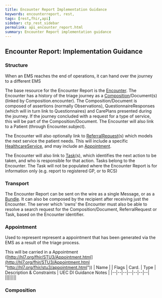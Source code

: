 ```yaml
---
title: Encounter Report Implementation Guidance
keywords: encounterreport, rest,
tags: [rest,fhir,api]
sidebar: ctp_rest_sidebar
permalink: api_encounter_report.html
summary: Encounter Report implementation guidance 
---
```



## Encounter Report: Implementation Guidance ##
### Structure ###
When an EMS reaches the end of operations, it can hand over the journey to a different EMS

The base resource for the Encounter Report is the  [Encounter](https://teams.microsoft.com/l/entity/com.microsoft.teamspace.tab.wiki/tab::2849bd15-ebe7-42e7-ab52-e3609dc8bcd6?context=%7B%22subEntityId%22%3A%22%7B%5C%22pageId%5C%22%3A9%2C%5C%22origin%5C%22%3A2%7D%22%2C%22channelId%22%3A%2219%3A75aa7034b31c47f5b2fbcb575436de04%40thread.skype%22%7D&tenantId=50f6071f-bbfe-401a-8803-673748e629e2 "https://teams.microsoft.com/l/entity/com.microsoft.teamspace.tab.wiki/tab::2849bd15-ebe7-42e7-ab52-e3609dc8bcd6?context=%7b%22subentityid%22%3a%22%7b%5c%22pageid%5c%22%3a9%2c%5c%22origin%5c%22%3a2%7d%22%2c%22channelid%22%3a%2219%3a75aa7034b31c47f5b2fbcb575436de04%40thread.skype%22%7d&tenantid=50f6071f-bbfe-401a-8803-673748e629e2"). The Encounter has a history of the triage journey as a  [Composition](https://teams.microsoft.com/l/entity/com.microsoft.teamspace.tab.wiki/tab::2849bd15-ebe7-42e7-ab52-e3609dc8bcd6?context=%7B%22subEntityId%22%3A%22%7B%5C%22pageId%5C%22%3A7%2C%5C%22origin%5C%22%3A2%7D%22%2C%22channelId%22%3A%2219%3A75aa7034b31c47f5b2fbcb575436de04%40thread.skype%22%7D&tenantId=50f6071f-bbfe-401a-8803-673748e629e2 "https://teams.microsoft.com/l/entity/com.microsoft.teamspace.tab.wiki/tab::2849bd15-ebe7-42e7-ab52-e3609dc8bcd6?context=%7b%22subentityid%22%3a%22%7b%5c%22pageid%5c%22%3a7%2c%5c%22origin%5c%22%3a2%7d%22%2c%22channelid%22%3a%2219%3a75aa7034b31c47f5b2fbcb575436de04%40thread.skype%22%7d&tenantid=50f6071f-bbfe-401a-8803-673748e629e2")/Document(s) (linked by Composition.encounter). The Composition/Document is composed of assertions (normally Observations), QuestionnaireResponses (which will in turn link to Questionnaires) and CarePlans presented during the journey. If the journey concluded with a request for a type of service, this will be part of the Composition/Document. The Encounter will also link to a Patient (through Encounter.subject).

The Encounter will also optionally link to  [ReferralRequest](https://teams.microsoft.com/l/entity/com.microsoft.teamspace.tab.wiki/tab::2849bd15-ebe7-42e7-ab52-e3609dc8bcd6?context=%7B%22subEntityId%22%3A%22%7B%5C%22pageId%5C%22%3A18%2C%5C%22origin%5C%22%3A2%7D%22%2C%22channelId%22%3A%2219%3A75aa7034b31c47f5b2fbcb575436de04%40thread.skype%22%7D&tenantId=50f6071f-bbfe-401a-8803-673748e629e2 "https://teams.microsoft.com/l/entity/com.microsoft.teamspace.tab.wiki/tab::2849bd15-ebe7-42e7-ab52-e3609dc8bcd6?context=%7b%22subentityid%22%3a%22%7b%5c%22pageid%5c%22%3a18%2c%5c%22origin%5c%22%3a2%7d%22%2c%22channelid%22%3a%2219%3a75aa7034b31c47f5b2fbcb575436de04%40thread.skype%22%7d&tenantid=50f6071f-bbfe-401a-8803-673748e629e2")(s) which models the next service the patient needs. This will include a specific  [HealthcareService](https://teams.microsoft.com/l/entity/com.microsoft.teamspace.tab.wiki/tab::2849bd15-ebe7-42e7-ab52-e3609dc8bcd6?context=%7B%22subEntityId%22%3A%22%7B%5C%22pageId%5C%22%3A22%2C%5C%22origin%5C%22%3A2%7D%22%2C%22channelId%22%3A%2219%3A75aa7034b31c47f5b2fbcb575436de04%40thread.skype%22%7D&tenantId=50f6071f-bbfe-401a-8803-673748e629e2 "https://teams.microsoft.com/l/entity/com.microsoft.teamspace.tab.wiki/tab::2849bd15-ebe7-42e7-ab52-e3609dc8bcd6?context=%7b%22subentityid%22%3a%22%7b%5c%22pageid%5c%22%3a22%2c%5c%22origin%5c%22%3a2%7d%22%2c%22channelid%22%3a%2219%3a75aa7034b31c47f5b2fbcb575436de04%40thread.skype%22%7d&tenantid=50f6071f-bbfe-401a-8803-673748e629e2"), and may include an  [Appointment](https://teams.microsoft.com/l/entity/com.microsoft.teamspace.tab.wiki/tab::2849bd15-ebe7-42e7-ab52-e3609dc8bcd6?context=%7B%22subEntityId%22%3A%22%7B%5C%22pageId%5C%22%3A20%2C%5C%22origin%5C%22%3A2%7D%22%2C%22channelId%22%3A%2219%3A75aa7034b31c47f5b2fbcb575436de04%40thread.skype%22%7D&tenantId=50f6071f-bbfe-401a-8803-673748e629e2 "https://teams.microsoft.com/l/entity/com.microsoft.teamspace.tab.wiki/tab::2849bd15-ebe7-42e7-ab52-e3609dc8bcd6?context=%7b%22subentityid%22%3a%22%7b%5c%22pageid%5c%22%3a20%2c%5c%22origin%5c%22%3a2%7d%22%2c%22channelid%22%3a%2219%3a75aa7034b31c47f5b2fbcb575436de04%40thread.skype%22%7d&tenantid=50f6071f-bbfe-401a-8803-673748e629e2").

The Encounter will also link to  [Task](https://teams.microsoft.com/l/entity/com.microsoft.teamspace.tab.wiki/tab::2849bd15-ebe7-42e7-ab52-e3609dc8bcd6?context=%7B%22subEntityId%22%3A%22%7B%5C%22pageId%5C%22%3A16%2C%5C%22origin%5C%22%3A2%7D%22%2C%22channelId%22%3A%2219%3A75aa7034b31c47f5b2fbcb575436de04%40thread.skype%22%7D&tenantId=50f6071f-bbfe-401a-8803-673748e629e2 "https://teams.microsoft.com/l/entity/com.microsoft.teamspace.tab.wiki/tab::2849bd15-ebe7-42e7-ab52-e3609dc8bcd6?context=%7b%22subentityid%22%3a%22%7b%5c%22pageid%5c%22%3a16%2c%5c%22origin%5c%22%3a2%7d%22%2c%22channelid%22%3a%2219%3a75aa7034b31c47f5b2fbcb575436de04%40thread.skype%22%7d&tenantid=50f6071f-bbfe-401a-8803-673748e629e2")(s), which identifies the next action to be taken, and who is responsible for that action. Tasks belong to the Encounter. The Task will not be populated where the Encounter Report is for information only (e.g. report to registered GP, or to RCS)
### Transport ###
The Encounter Report can be sent on the wire as a single Message, or as a [Bundle](https://teams.microsoft.com/l/entity/com.microsoft.teamspace.tab.wiki/tab::2849bd15-ebe7-42e7-ab52-e3609dc8bcd6?context=%7B%22subEntityId%22%3A%22%7B%5C%22pageId%5C%22%3A5%2C%5C%22origin%5C%22%3A2%7D%22%2C%22channelId%22%3A%2219%3A75aa7034b31c47f5b2fbcb575436de04%40thread.skype%22%7D&tenantId=50f6071f-bbfe-401a-8803-673748e629e2 "https://teams.microsoft.com/l/entity/com.microsoft.teamspace.tab.wiki/tab::2849bd15-ebe7-42e7-ab52-e3609dc8bcd6?context=%7b%22subentityid%22%3a%22%7b%5c%22pageid%5c%22%3a5%2c%5c%22origin%5c%22%3a2%7d%22%2c%22channelid%22%3a%2219%3a75aa7034b31c47f5b2fbcb575436de04%40thread.skype%22%7d&tenantid=50f6071f-bbfe-401a-8803-673748e629e2"). It can also be composed by the recipient after receiving just the Encounter. The server which 'owns' the Encounter must also be able to resolve a search request for the Composition/Document, ReferralRequest or Task, based on the Encounter identifier.

### Appointment ###
Used to represent represent a appointment that has been generated via the EMS as a result of the triage process.

This will be carried in a Appointment ([http://hl7.org/fhir/STU3/Appointment.html](http://hl7.org/fhir/STU3/Appointment.html "http://hl7.org/fhir/stu3/appointment.html"))
| Name |  |  Flags | Card. | Type | Description & Constraints | UEC DI Guidance Notes |
|--|--|--|--|--|--|--|
||||||||

### Composition ###

<!--stackedit_data:
eyJoaXN0b3J5IjpbMTE4NTcyNTE3NF19
-->